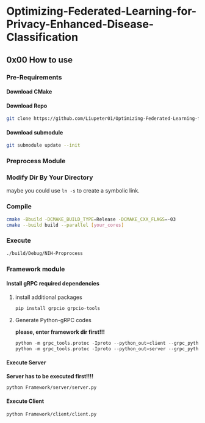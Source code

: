 # Optimizing-Federated-Learning-for-Privacy-Enhanced-Disease-Classification

## 0x00 How to use

### Pre-Requirements

#### Download CMake

#### Download Repo

```bash
git clone https://github.com/Liupeter01/Optimizing-Federated-Learning-for-Privacy-Enhanced-Disease-Classification
```

#### Download submodule

```bash
git submodule update --init
```



### Preprocess Module

### Modify Dir By Your Directory

maybe you could use `ln -s` to create a symbolic link.

### Compile

```bash
cmake -Bbuild -DCMAKE_BUILD_TYPE=Release -DCMAKE_CXX_FLAGS=-03
cmake --build build --parallel [your_cores]
```

### Execute

```bash
./build/Debug/NIH-Proprocess
```



### Framework module

#### Install gRPC required dependencies

1. install additional packages

   ```c++
   pip install grpcio grpcio-tools
   ```

2. Generate Python-gRPC codes

   **please, enter framework dir first!!!**

   ```c++
   python -m grpc_tools.protoc -Iproto --python_out=client --grpc_python_out=client proto/ml_vector.proto
   python -m grpc_tools.protoc -Iproto --python_out=server --grpc_python_out=server proto/ml_vector.proto
   ```



#### Execute Server

**Server has to be executed first!!!!**

```bash
python Framework/server/server.py
```

#### Execute Client

```bash
python Framework/client/client.py
```

